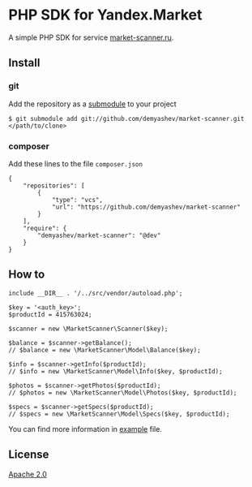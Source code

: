 # PHP SDK for Yandex.Market

A simple PHP SDK for service [market-scanner.ru](https://market-scanner.ru).

## Install

### git
Add the repository as a [submodule](https://git-scm.com/book/en/v2/Git-Tools-Submodules) to your project
```
$ git submodule add git://github.com/demyashev/market-scanner.git </path/to/clone>
```

### composer
Add these lines to the file `composer.json`

```
{
    "repositories": [
        {
            "type": "vcs",
            "url": "https://github.com/demyashev/market-scanner"
        }
    ],
    "require": {
        "demyashev/market-scanner": "@dev"
    }
}
```

## How to
```
include __DIR__ . '/../src/vendor/autoload.php';

$key = '<auth_key>';
$productId = 415763024;

$scanner = new \MarketScanner\Scanner($key);

$balance = $scanner->getBalance();
// $balance = new \MarketScanner\Model\Balance($key);

$info = $scanner->getInfo($productId);
// $info = new \MarketScanner\Model\Info($key, $productId);

$photos = $scanner->getPhotos($productId);
// $photos = new \MarketScanner\Model\Photos($key, $productId);

$specs = $scanner->getSpecs($productId);
// $specs = new \MarketScanner\Model\Specs($key, $productId);
```

You can find more information in [example](/docs/example.php) file.

## License
[Apache 2.0](https://www.apache.org/licenses/LICENSE-2.0)